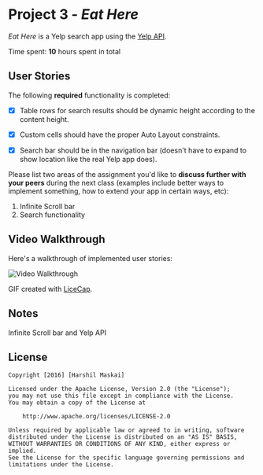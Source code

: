 # Project 3 - *Eat Here*

*Eat Here* is a Yelp search app using the [Yelp API](http://www.yelp.com/developers/documentation/v2/search_api).

Time spent: **10** hours spent in total

## User Stories

The following **required** functionality is completed:

- [x] Table rows for search results should be dynamic height according to the content height.
- [x] Custom cells should have the proper Auto Layout constraints.
- [x] Search bar should be in the navigation bar (doesn't have to expand to show location like the real Yelp app does).


Please list two areas of the assignment you'd like to **discuss further with your peers** during the next class (examples include better ways to implement something, how to extend your app in certain ways, etc):

1. Infinite Scroll bar
2. Search functionality

## Video Walkthrough 

Here's a walkthrough of implemented user stories:

<img src='https://cloud.githubusercontent.com/assets/15239383/13031893/11c91cfe-d29b-11e5-9cb0-7d1ffdc50f84.gif' title='Video Walkthrough' width='' alt='Video Walkthrough' />

GIF created with [LiceCap](http://www.cockos.com/licecap/).

## Notes

Infinite Scroll bar and Yelp API

## License

    Copyright [2016] [Harshil Maskai]

    Licensed under the Apache License, Version 2.0 (the "License");
    you may not use this file except in compliance with the License.
    You may obtain a copy of the License at

        http://www.apache.org/licenses/LICENSE-2.0

    Unless required by applicable law or agreed to in writing, software
    distributed under the License is distributed on an "AS IS" BASIS,
    WITHOUT WARRANTIES OR CONDITIONS OF ANY KIND, either express or implied.
    See the License for the specific language governing permissions and
    limitations under the License.
